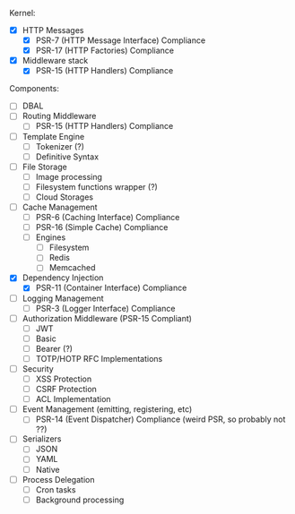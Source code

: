 Kernel:
- [x] HTTP Messages
  - [x] PSR-7 (HTTP Message Interface) Compliance
  - [x] PSR-17 (HTTP Factories) Compliance
- [x] Middleware stack
  - [x] PSR-15 (HTTP Handlers) Compliance

Components:
- [ ] DBAL
- [ ] Routing Middleware
  - [ ] PSR-15 (HTTP Handlers) Compliance
- [ ] Template Engine
  - [ ] Tokenizer (?)
  - [ ] Definitive Syntax
- [ ] File Storage
  - [ ] Image processing
  - [ ] Filesystem functions wrapper (?)
  - [ ] Cloud Storages
- [ ] Cache Management
  - [ ] PSR-6 (Caching Interface) Compliance
  - [ ] PSR-16 (Simple Cache) Compliance
  - [ ] Engines
    - [ ] Filesystem
    - [ ] Redis
    - [ ] Memcached
- [x] Dependency Injection
  - [x] PSR-11 (Container Interface) Compliance
- [ ] Logging Management
  - [ ] PSR-3 (Logger Interface) Compliance
- [ ] Authorization Middleware (PSR-15 Compliant)
  - [ ] JWT
  - [ ] Basic
  - [ ] Bearer (?)
  - [ ] TOTP/HOTP RFC Implementations
- [ ] Security
  - [ ] XSS Protection
  - [ ] CSRF Protection
  - [ ] ACL Implementation
- [ ] Event Management (emitting, registering, etc)
  - [ ] PSR-14 (Event Dispatcher) Compliance (weird PSR, so probably not ??)
- [ ] Serializers
  - [ ] JSON
  - [ ] YAML
  - [ ] Native
- [ ] Process Delegation
  - [ ] Cron tasks
  - [ ] Background processing
